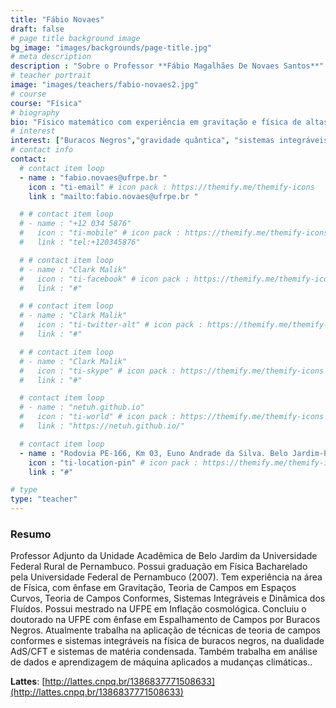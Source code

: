 ```yaml
---
title: "Fábio Novaes"
draft: false
# page title background image
bg_image: "images/backgrounds/page-title.jpg"
# meta description
description : "Sobre o Professor **Fábio Magalhães De Novaes Santos**"
# teacher portrait
image: "images/teachers/fabio-novaes2.jpg"
# course
course: "Física"
# biography
bio: "Físico matemático com experiência em gravitação e física de altas energias. Co-descobridor de um método para calcular modos quasinormais de ondas gravitacionais de buracos negros. Professor adepto de métodos de aprendizagem ativa. Cientista de dados entusiasta, interessado em análise estatística de dados, inferência causal e aprendizagem de máquina."
# interest
interest: ["Buracos Negros","gravidade quântica", "sistemas integráveis", "teoria de campos"]
# contact info
contact:
  # contact item loop
  - name : "fabio.novaes@ufrpe.br "
    icon : "ti-email" # icon pack : https://themify.me/themify-icons
    link : "mailto:fabio.novaes@ufrpe.br "

  # # contact item loop
  # - name : "+12 034 5876"
  #   icon : "ti-mobile" # icon pack : https://themify.me/themify-icons
  #   link : "tel:+120345876"

  # # contact item loop
  # - name : "Clark Malik"
  #   icon : "ti-facebook" # icon pack : https://themify.me/themify-icons
  #   link : "#"

  # # contact item loop
  # - name : "Clark Malik"
  #   icon : "ti-twitter-alt" # icon pack : https://themify.me/themify-icons
  #   link : "#"

  # # contact item loop
  # - name : "Clark Malik"
  #   icon : "ti-skype" # icon pack : https://themify.me/themify-icons
  #   link : "#"

  # contact item loop
  # - name : "netuh.github.io"
  #   icon : "ti-world" # icon pack : https://themify.me/themify-icons
  #   link : "https://netuh.github.io/"

  # contact item loop
  - name : "Rodovia PE-166, Km 03, Euno Andrade da Silva. Belo Jardim-PE. CEP: 55156-580"
    icon : "ti-location-pin" # icon pack : https://themify.me/themify-icons
    link : "#"

# type
type: "teacher"
---
```


### Resumo

Professor Adjunto da Unidade Acadêmica de Belo Jardim da Universidade Federal Rural de Pernambuco. Possui graduação em Física Bacharelado pela Universidade Federal de Pernambuco (2007). Tem experiência na área de Física, com ênfase em Gravitação, Teoria de Campos em Espaços Curvos, Teoria de Campos Conformes, Sistemas Integráveis e Dinâmica dos Fluídos. Possui mestrado na UFPE em Inflação cosmológica. Concluiu o doutorado na UFPE com ênfase em Espalhamento de Campos por Buracos Negros. Atualmente trabalha na aplicação de técnicas de teoria de campos conformes e sistemas integráveis na física de buracos negros, na dualidade AdS/CFT e sistemas de matéria condensada. Também trabalha em análise de dados e aprendizagem de máquina aplicados a mudanças climáticas..

**Lattes**: [http://lattes.cnpq.br/1386837771508633](http://lattes.cnpq.br/1386837771508633)